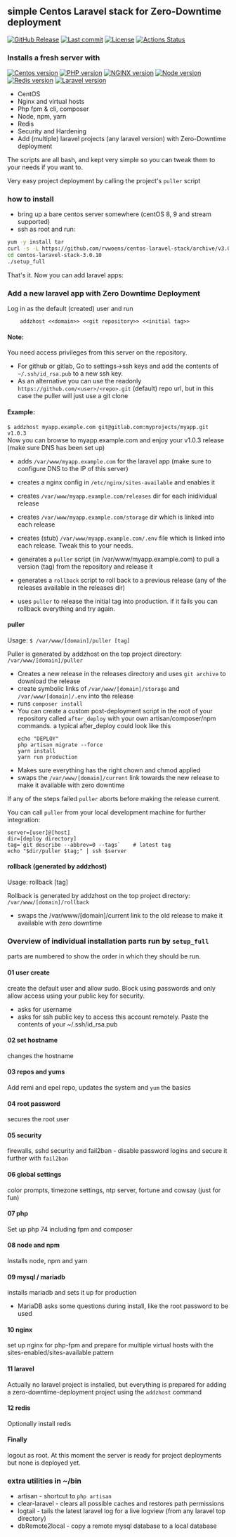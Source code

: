 ## simple Centos Laravel stack for Zero-Downtime deployment
[![GitHub Release](https://img.shields.io/badge/release-3.0.10-blue)](https://github.com/rvwoens/centos-laravel-stack)
[![Last commit](https://img.shields.io/github/last-commit/rvwoens/centos-laravel-stack)](https://github.com/rvwoens/centos-laravel-stack)
[![License](https://poser.pugx.org/cosninix/cos/license)](https://github.com/rvwoens/centos-laravel-stack)
[![Actions Status](https://github.com/rvwoens/centos-laravel-stack/workflows/CI/badge.svg)](https://github.com/rvwoens/centos-laravel-stack/actions)

### Installs a fresh server with
[![Centos version](https://img.shields.io/badge/centos-8%209%20stream-blue)](https://github.com/rvwoens/centos-laravel-stack)
[![PHP version](https://img.shields.io/badge/PHP-8.1-blue)](https://github.com/rvwoens/centos-laravel-stack)
[![NGINX version](https://img.shields.io/badge/Nginx-1.20.1-blue)](https://github.com/rvwoens/centos-laravel-stack)
[![Node version](https://img.shields.io/badge/Node-16.17-blue)](https://github.com/rvwoens/centos-laravel-stack)
[![Redis version](https://img.shields.io/badge/Redis-6.2-blue)](https://github.com/rvwoens/centos-laravel-stack)
[![Laravel version](https://img.shields.io/badge/Laravel-v5%20v6%20v7%20v8%20v9-blue)](https://github.com/rvwoens/centos-laravel-stack)
* CentOS
* Nginx and virtual hosts
* Php fpm & cli, composer
* Node, npm, yarn
* Redis
* Security and Hardening
* Add (multiple) laravel projects (any laravel version) with Zero-Downtime deployment

The scripts are all bash, and kept very simple so you can tweak them to your needs if you want to.

Very easy project deployment by calling the project's  ```puller``` script

### how to install

* bring up a bare centos server somewhere (centOS 8, 9 and stream supported)
* ssh as root and run:

```bash
yum -y install tar
curl -s -L https://github.com/rvwoens/centos-laravel-stack/archive/v3.0.10.tar.gz | tar -xz
cd centos-laravel-stack-3.0.10
./setup_full
```

That's it. Now you can add laravel apps:

### Add a new laravel app with Zero Downtime Deployment
Log in as the default (created) user and run
```
    addzhost <<domain>> <<git repository>> <<initial tag>>
```

#### Note:
You need access privileges from this server on the repository.
- For github or gitlab, Go to settings->ssh keys and add the contents of ```~/.ssh/id_rsa.pub``` to a new ssh key.
- As an alternative you can use the readonly ```https://github.com/<user>/<repo>.git``` (default) repo url, but in this case the puller will just use a git clone

#### Example:

```$ addzhost myapp.example.com git@gitlab.com:myprojects/myapp.git v1.0.3```        
Now you can browse to myapp.example.com and enjoy your v1.0.3 release (make sure DNS has been set up)


- adds ```/var/www/myapp.example.com``` for the laravel app (make sure to configure DNS to the IP of this server)
- creates a nginx config in ```/etc/nginx/sites-available``` and enables it
- creates ```/var/www/myapp.example.com/releases``` dir for each inidividual release
- creates ```/var/www/myapp.example.com/storage``` dir which is linked into each release
- creates (stub) ```/var/www/myapp.example.com/.env``` file which is linked into each release. Tweak this to your needs.


- generates a ```puller``` script (in /var/www/myapp.example.com) to pull a version (tag) from the repository and release it
- generates a ```rollback``` script to roll back to a previous release (any of the releases available in the releases dir)
- uses ```puller``` to release the initial tag into production. if it fails you can rollback everything and try again.

#### puller
Usage: ```$ /var/www/[domain]/puller [tag]```

Puller is generated by addzhost on the top project directory: ```/var/www/[domain]/puller```

- Creates a new release in the releases directory and uses ```git archive``` to download the release
- create symbolic links of ```/var/www/[domain]/storage``` and ```/var/www/[domain]/.env``` into the release
- runs ```composer install```
- You can create a custom post-deployment script in the root of your repository called ```after_deploy``` with your own artisan/composer/npm commands.
  a typical after_deploy could look like this
    ```
    echo "DEPLOY"
    php artisan migrate --force
    yarn install
    yarn run production
    ```
- Makes sure everything has the right chown and chmod applied
- swaps the ```/var/www/[domain]/current``` link towards the new release to make it available with zero downtime

If any of the steps failed ```puller``` aborts before making the release current.

You can call ```puller``` from your local development machine for further integration:

```
server=[user]@[host]
dir=[deploy directory]
tag=`git describe --abbrev=0 --tags`    # latest tag
echo "$dir/puller $tag;" | ssh $server
```

#### rollback (generated by addzhost)
Usage: rollback [tag]

Rollback is generated by addzhost on the top project directory: ```/var/www/[domain]/rollback```

- swaps the /var/www/[domain]/current link to the old release to make it available with zero downtime

### Overview of individual installation parts run by ```setup_full```

parts are numbered to show the order in which they should be run.

#### 01 user create
create the default user and allow sudo. Block using passwords and only allow access using your public key for security.

* asks for username
* asks for ssh public key to access this account remotely. Paste the contents of your ~/.ssh/id_rsa.pub

#### 02 set hostname
changes the hostname

#### 03 repos and yums
Add remi and epel repo, updates the system and ```yum``` the basics

#### 04 root password
secures the root user

#### 05 security
firewalls, sshd security and fail2ban - disable password logins and secure it further with ```fail2ban```

#### 06 global settings
color prompts, timezone settings, ntp server, fortune and cowsay (just for fun)

#### 07 php
Set up php 74 including fpm and composer

#### 08 node and npm
Installs node, npm and yarn

#### 09 mysql / mariadb
installs mariadb and sets it up for production

* MariaDB asks some questions during install, like the root password to be used

#### 10 nginx
set up nginx for php-fpm and prepare for multiple virtual hosts with the sites-enabled/sites-available pattern

#### 11 laravel
Actually no laravel project is installed, but everything is prepared for adding a zero-downtime-deployment project using the ```addzhost``` command

#### 12 redis
Optionally install redis

#### Finally
logout as root. At this moment the server is ready for project deployments but none is deployed yet.


### extra utilities in ~/bin
* artisan - shortcut to ```php artisan```
* clear-laravel -  clears all possible caches and restores path permissions
* logtail - tails the latest laravel log for a live logview (from any laravel top directory)
* dbRemote2local - copy a remote mysql database to a local database


 